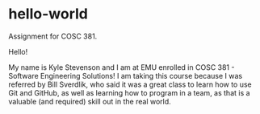 # hello-world
Assignment for COSC 381.

Hello!

My name is Kyle Stevenson and I am at EMU enrolled in COSC 381 - Software Engineering Solutions!
I am taking this course because I was referred by Bill Sverdlik, who said it was a great class
to learn how to use Git and GitHub, as well as learning how to program in a team, as that is a
valuable (and required) skill out in the real world.
